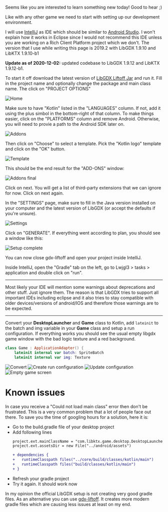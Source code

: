Seems like you are interested to learn something new today! Good to hear ;)

Like with any other game we need to start with setting up our development environment.

I will use [IntelliJ](https://www.jetbrains.com/idea/) as IDE which should be similar to [Android Studio](https://developer.android.com/studio). 
I won't explain how it works in Eclipse since I would not recommend this IDE unless you are working on a Rich Client Platform project which we don't.
The version that I use while writing this page is 2019.2 with LibGDX 1.9.10 and LibKTX 1.9.10-b1 

**Update as of 2020-12-02:** updated codebase to LibGDX 1.9.12 and LibKTX 1.9.12-b1.

To start it off download the latest version of [LibGDX Liftoff Jar](https://github.com/libgdx/gdx-liftoff/releases) and run it.
Fill in the project name and optionally change the package and main class name. The click on "PROJECT OPTIONS" 

![Home](./images/gdx-liftoff-home.png)

Make sure to have "Kotlin" listed in the "LANGUAGES" column. If not, add it using the plus simbol in the bottom-right of that column. To make things easier, click on the "PLATFORMS" column and remove Android. Otherwise, you will need to provie a path to the Android SDK later on.

![Addons](./images/gdx-liftoff-addons.png)

Then click on "Choose" to select a template. Pick the "Kotlin logo" template and click on the "OK" button.

![Template](./images/gdx-liftoff-templates.png)

This should be the end result for the "ADD-ONS"	window:

![Addons final](./images/gdx-liftoff-addons-final.png)

Click on next. You will get a list of third-party extensions that we can ignore for now. Click on next again. 

In the "SETTINGS" page, make sure to fill in the Java version installed on your computer and the latest version of LibGDX (or accept the defaults if you're unsure).

![Settings](./images/gdx-liftoff-settings.png)

Click on "GENERATE". If everything went according to plan, you should see a window like this:

![Setup complete](./images/gdx-liftoff-setup-complete.png)

You can now close gdx-liftoff and open your project inside IntelliJ.

Inside IntelliJ, open the "Gradle" tab on the left, go to Lwjgl3 > tasks > application and double click on "run".

***

Most likely your IDE will mention some warnings about deprecations and other stuff. Just ignore them. The reason is that LibGDX tries to support all important IDEs including eclipse and it also tries to stay compatible with older devices/versions of android/IOS and therefore those warnings are to be expected.

***

Convert your **DesktopLauncher** and **Game** class to Kotlin, add `lateinit` to the batch and img variable in your **Game** class and setup a run configuration. If everything works you should see the usual empty libgdx game window with the bad logic texture and a red background.

```kotlin
class Game : ApplicationAdapter() {
    lateinit internal var batch: SpriteBatch
    lateinit internal var img: Texture
```

![Convert](https://www.dropbox.com/s/uk7gzb06y5ep91q/convert.png?raw=1)
![Create run configuration](https://www.dropbox.com/s/1dxp886km2tka1p/run.png?raw=1)
![Update configuration](https://user-images.githubusercontent.com/93260/100916874-a7ee7380-34d6-11eb-98ee-d31a452b02dc.png)
![Empty game screen](https://www.dropbox.com/s/rlhe6h20m7da8co/empty-game.png?raw=1)

# Known issues

In case you receive a "Could not load main class" error then don't be frustrated. This is a very common problem that a lot of people face out there. To save you the time of googling hours for a solution, here it is:
- Go to the build.gradle file of your desktop project
- Add following lines
    ```diff
    project.ext.mainClassName = "com.libktx.game.desktop.DesktopLauncher"
    project.ext.assetsDir = new File("../android/assets")

    + dependencies {
    +   runtimeClasspath files("../core/build/classes/kotlin/main")
    +   runtimeClasspath files("build/classes/kotlin/main")
    + }
    ```
- Refresh your gradle project
- Try it again. It should work now

In my opinion the official LibGDX setup is not creating very good gradle files. As an alternative you can use [gdx-liftoff](https://github.com/tommyettinger/gdx-liftoff). It creates more modern gradle files which are causing less issues at least on my end.

